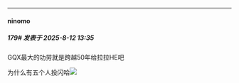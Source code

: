 ﻿
*****

####  ninomo  
##### 179#       发表于 2025-8-12 13:35

GQX最大的功劳就是跨越50年给拉拉HE吧

为什么有五个人投闪哈<img src="https://static.stage1st.com/image/smiley/face2017/093.png" referrerpolicy="no-referrer">

